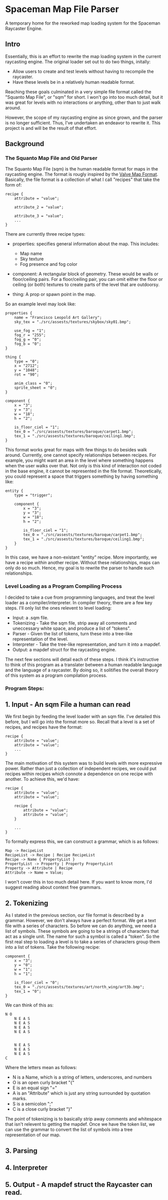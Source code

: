 # Spaceman Map File Parser
A temporary home for the reworked map loading system for the Spaceman Raycaster Engine.

## Intro
Essentially, this is an effort to rewrite the map loading system in the current raycasting
engine. The original loader set out to do two things, initally:

* Allow users to create and test levels without having to recompile the raycaster.
* Have these levels be in a relatively human readable format.

Reaching these goals culminated in a very simple file format called the "Squanto Map File",
or "sqm" for short. I won't go into too much detail, but it was great for levels with no
interactions or anything, other than to just walk around.

However, the scope of my raycasting engine as since grown, and the parser is no longer
sufficient. Thus, I've undertaken an endeavor to rewrite it. This project is and will be
the result of that effort.

## Background

### The Squanto Map File and Old Parser
The Squanto Map File (sqm) is the human readable format for maps in the raycasting engine.
The format is rougly inspired by the [Valve Map Format](https://developer.valvesoftware.com/wiki/Valve_Map_Format).
Basically, the file format is a collection of what I call "recipes" that take the form of:

```
recipe {
	attribute = "value";

	attribute_2 = "value";

	attribute_3 = "value";
	...
}
```

There are currently three recipe types:

* properties: specifies general information about the map. This includes:
	- Map name
	- Sky texture
	- Fog presence and fog color

* component: A rectangular block of geometry. These would be walls or floor/ceiling pairs.
For a floor/ceiling pair, you can omit either the floor or ceiling (or both) textures to
create parts of the level that are outdoorsy.

* thing: A prop or spawn point in the map.

So an example level may look like:

```
properties {
	name = "Francisco Leopold Art Gallery";
	sky_tex = "./src/assests/textures/skybox/sky01.bmp";

	use_fog = "1";
	fog_r = "255";
	fog_g = "0";
	fog_b = "0";
}

thing {
	type = "0";
	x = "2712";
	y = "1048";
	rot = "90";

	anim_class = "0";
	sprite_sheet = "0";
}

component {
	x = "3";
	y = "3";
	w = "18";
	h = "2";

	is_floor_ciel = "1";
	tex_0 = "./src/assests/textures/baroque/carpet1.bmp";
	tex_1 = "./src/assests/textures/baroque/ceiling1.bmp";
}
```

This format works great for maps with few things to do besides walk around. Currently,
one cannot specify relationships between recipes. For example, you might want an area
in the level where something happens when the user walks over that. Not only is this
kind of interaction not coded in the base engine, it cannot be represented in the file format.
Theoretically, you could represent a space that triggers something by having something like:

```
entity {
	type = "trigger";

	component {
		x = "3";
		y = "3";
		w = "18";
		h = "2";

		is_floor_ciel = "1";
		tex_0 = "./src/assests/textures/baroque/carpet1.bmp";
		tex_1 = "./src/assests/textures/baroque/ceiling1.bmp";
	}
}
```

In this case, we have a non-existant "entity" recipe. More importantly, we have a recipe *within* another
recipe. Without these relationships, maps can only do so much. Hence, my goal is to rewrite
the parser to handle such relationships.

### Level Loading as a Program Compiling Process
I decided to take a cue from programming languages, and treat the level loader as a compiler/interpreter.
In compiler theory, there are a few key steps. I'll only list the ones relevent to level loading:

* Input: a .sqm file.
* Tokenizing - Take the sqm file, strip away all comments and uneccessary white space, and
produce a list of "tokens".
* Parser - Given the list of tokens, turn these into a tree-like representation of the level.
* Interpreter - Take the tree-like representation, and turn it into a mapdef.
* Output: a mapdef struct for the raycasting engine.

The next few sections will detail each of these steps. I think it's instructive to think of this program
as a translater between a human readable language and the language of a raycaster. By doing so, it solitifies
the overall theory of this system as a program compilation process.

### Program Steps:

## 1. Input - An sqm File a human can read
We first begin by feeding the level loader with an sqm file. I've detailed this before, but I will go
into the format more so. Recall that a level is a set of recipes, and recipes have the format:

```
recipe {
	attribute = "value";
	attribute = "value";
	...
}
```

The main motivation of this system was to build levels with more expressive power. Rather than just a collection
of independent recipes, we could put recipes within recipes which connote a dependence on one recipe with another.
To achieve this, we'd have:

```
recipe {
	attribute = "value";
	attribute = "value";

	recipe {
		attribute = "value";
		attribute = "value";
	}

	...
}
```

To formally express this, we can construct a grammar, which is as follows:

```
Map -> RecipeList
RecipeList -> Recipe | Recipe RecipeList
Recipe -> Name { PropertyList }
PropertyList -> Property | Property PropertyList
Property -> Attribute | Recipe
Attribute -> Name = Value;
```

I won't cover this in too much detail here. If you want to know more, I'd suggest reading about
context free grammars.

## 2. Tokenizing
As I stated in the previous section, our file format is described by a grammar. However, we don't
always have a perfect format. We get a text file with a series of characters. So before we can
do anything, we need a list of symbols. These symbols are going to be a strings of characters
that act as a single unit. The name for such a symbol is called a "token". So the first real step
to loading a level is to take a series of characters group them into a list of tokens. Take the
following recipe:

```
component {
	x = "3";
	y = "0";
	w = "1";
	h = "1";

	is_floor_ciel = "0";
	tex_0 = "./src/assests/textures/art/north_wing/art3b.bmp";
	tex_1 = "0";
}
```

We can think of this as:

```
N O
	N E A S
	N E A S
	N E A S
	N E A S


	N E A S
	N E A S
	N E A S
C
```

Where the letters mean as follows:

* N is a Name, which is a string of letters, underscores, and numbers
* O is an open curly bracket "{"
* E is an equal sign "="
* A is an "Attribute" which is just any string surrounded by quotation marks.
* S is a semicolon ";"
* C is a close curly bracket "}"

The point of tokenizing is to basically strip away comments and whitespace that
isn't relevent to getting the mapdef. Once we have the token list, we can
use the grammar to convert the list of symbols into a tree representation of our
map.

## 3. Parsing
## 4. Interpreter
## 5. Output - A mapdef struct the Raycaster can read.

